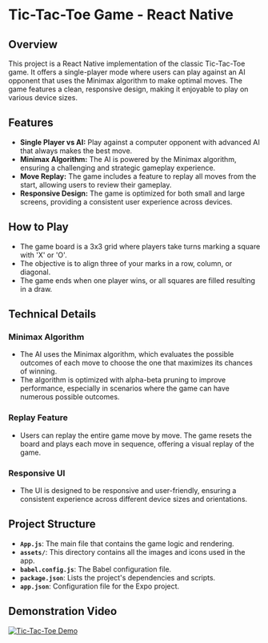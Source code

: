 # Tic-Tac-Toe Game - React Native

## Overview
This project is a React Native implementation of the classic Tic-Tac-Toe game. It offers a single-player mode where users can play against an AI opponent that uses the Minimax algorithm to make optimal moves. The game features a clean, responsive design, making it enjoyable to play on various device sizes.

## Features
- **Single Player vs AI:** Play against a computer opponent with advanced AI that always makes the best move.
- **Minimax Algorithm:** The AI is powered by the Minimax algorithm, ensuring a challenging and strategic gameplay experience.
- **Move Replay:** The game includes a feature to replay all moves from the start, allowing users to review their gameplay.
- **Responsive Design:** The game is optimized for both small and large screens, providing a consistent user experience across devices.

## How to Play
- The game board is a 3x3 grid where players take turns marking a square with 'X' or 'O'.
- The objective is to align three of your marks in a row, column, or diagonal.
- The game ends when one player wins, or all squares are filled resulting in a draw.

## Technical Details

### Minimax Algorithm
- The AI uses the Minimax algorithm, which evaluates the possible outcomes of each move to choose the one that maximizes its chances of winning.
- The algorithm is optimized with alpha-beta pruning to improve performance, especially in scenarios where the game can have numerous possible outcomes.

### Replay Feature
- Users can replay the entire game move by move. The game resets the board and plays each move in sequence, offering a visual replay of the game.

### Responsive UI
- The UI is designed to be responsive and user-friendly, ensuring a consistent experience across different device sizes and orientations.

## Project Structure
- **`App.js`**: The main file that contains the game logic and rendering.
- **`assets/`**: This directory contains all the images and icons used in the app.
- **`babel.config.js`**: The Babel configuration file.
- **`package.json`**: Lists the project's dependencies and scripts.
- **`app.json`**: Configuration file for the Expo project.

## Demonstration Video
[![Tic-Tac-Toe Demo](https://img.youtube.com/vi/5Mbs9T8fREA/0.jpg)](https://youtu.be/5Mbs9T8fREA)
